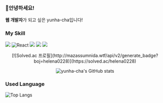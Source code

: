 ### 🌸안녕하세요!
<b>웹 개발자</b>가 되고 싶은 yunha-cha입니다!

### My Skill
<img src="https://img.shields.io/badge/JavaScript-F7DF1E?style=flat-square&logo=JavaScript&logoColor=white"/> <img alt="React" src="https://img.shields.io/badge/-React-45b8d8?style=flat-square&logo=react&logoColor=white" /> <img src="https://img.shields.io/badge/Flask-000000?style=flat-square&logo=Flask&logoColor=white"/> <img src="https://img.shields.io/badge/Firebase-FFCA28?style=flat-square&logo=Firebase&logoColor=white"/> <img src="https://img.shields.io/badge/MySQL-4479A1?style=flat-square&logo=MySQL&logoColor=white"/>

<div align="center">
[![Solved.ac
프로필](http://mazassumnida.wtf/api/v2/generate_badge?boj=helena0228)](https://solved.ac/helena0228)

![yunha-cha's GitHub stats](https://github-readme-stats.vercel.app/api?username=yunha-cha&show_icons=true&theme=cobalt)
  
</div>


### Used Language
![Top Langs](https://github-readme-stats.vercel.app/api/top-langs/?username=yunha-cha&hide=TeX&layout=compact)

### 

